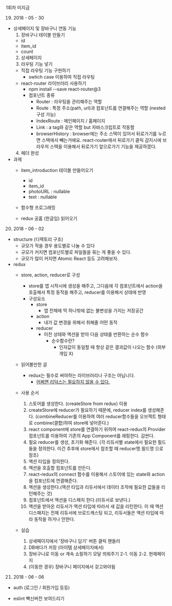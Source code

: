 1회차 미지금

19. 2018 - 05 - 30
  - 상세페이지 및 장바구니 연동 기능
    1. 장바구니 테이블 만들기
      - id
      - item_id
      - count
    2. 상세페이지
    3. 라우팅 기능 넣기
      - 직접 라우팅 기능 구현하기
        - swtich case 이용하여 직접 라우팅
      - react-router 라이브러리 사용하기
        - npm install --save react-router@3
        - 컴포넌트 종류
          - Router : 라우팅을 관리해주는 역할
          - Route : 특정 주소(path, url)과 컴포넌트를 연결해주는 역할 (nested 구성 가능)
          - IndexRoute : 메인페이지 / 홈페이지
          - Link : a tag와 같은 역할 but 자바스크립트로 작동함
          - browserHistory : browser에는 주소 스택이 있어서 뒤로가기를 누르면 스택에서 빼는거에요. react-router에서 뒤로가기 클릭 감지시에 브라우저 스택을 이용해서 뒤로가기 앞으로가기 기능을 제공하겠다.
    4. 헤더 완성
  - 과제
    - item_introduction 테이블 만들어오기
      - id
      - item_id
      - photoURL : nullable
      - text : nullable

    - 함수형 프로그래밍
    - redux 공홈 (한글임) 읽어오기

20. 2018 - 06 - 02
  - structure (디렉토리 구조)
    - 규모가 작을 경우 용도별로 나눌 수 있다
    - 규모가 커지면 컴포넌트별로 파일들을 묶는 게 좋을 수 있다.
    - 규모가 많이 커지면 Atomic React 등도 고려해보자.
  - redux
    - store, action, reducer로 구성
      - store를 앱 시작시에 생성을 해주고, 그다음에 각 컴포넌트에서 action을 호출해서 특정 동작을 해주고, reducer를 이용해서 상태에 반영
      - 구성요소
        - store
          - 앱 전체에 딱 하나밖에 없는 불변성을 가지는 저장공간
        - action
          - 내가 값 변경을 위해서 취해줄 어떤 동작
        - reducer
          - 이전 상태와 액션을 받아 다음 상태를 반환하는 순수 함수
            - 순수함수란?
              - 인자값이 동일할 때 항상 같은 결과값이 나오는 함수 (외부 개입 X)

    - 읽어볼만한 글
      - redux는 필수로 써야하는 라이브러리나 구조는 아닙니다.
        - [어쩌면 리덕스는 필요하지 않을 수 있다.](https://orezytivarg.github.io/you-might-not-need-redux/)

    - 사용 순서
      1. 스토어를 생성한다. (createStore from redux) 이용
      2. createStore에 reducer가 필요하기 때문에, reducer index를 생성해준다. (combineReducer를 이용하여 여러 reducer함수들을 오브젝트 형태로 combine(결합)하여 store에 넣어준다.)
      3. react component에 store를 연결하기 위하여 react-redux의 Provider 컴포넌트를 이용하여 기존의 App Component를 래핑한다. 감싼다.
      4. 필요 reducer를 생성, 초기화 해준다. (각 리듀서별 state에서 필요한 필드들을 정의한다. 이건 추후에 store에서 참조할 때 reducer명.필드명 으로 참조)
      5. 액션 타입을 정의한다.
      6. 액션을 호출할 컴포넌트를 만든다.
      7. react-redux의 connect 함수를 이용해서 스토어에 있는 state와 action을 컴포넌트에 연결해준다.
      8. 액션을 생성한다.(액션 타입과 리듀서에서 데이터 조작에 필요한 값들을 리턴해주는 것)
      9. 컴포넌트에서 액션을 디스패치 한다.(리듀서로 보낸다.)
      10. 액션을 받아온 리듀서가 액션 타입에 따라서 새 값을 리턴한다. 이 때 액션 디스패치는 전체 리듀서에 브로드캐스팅 되고, 리듀서들은 액션 타입에 따라 동작을 하거나 안한다.
    - 실습
      1. 상세페이지에서 '장바구니 담기' 버튼 클릭 핸들러
      2. DB에다가 저장 (아이템 상세페이지에서)
      3. 장바구니로 이동 or 계속 쇼핑하기 모달 띄워주기
        2-1. 이동
        2-2. 현재페이지
      4. (이동한 경우) 장바구니 페이지에서 갖고와야됨

21. 2018 - 06 - 06
  - auth (로그인 / 회원가입 등등)

- eslint 빡신버전 보여드리기